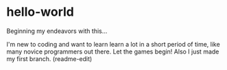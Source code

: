 # hello-world
Beginning my endeavors with this...

I'm new to coding and want to learn learn a lot in a short period of time, like many novice programmers out there.
Let the games begin!
Also I just made my first branch. (readme-edit)
